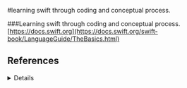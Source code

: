 
#learning swift through coding and conceptual process.

###Learning swift through coding and conceptual process.
[https://docs.swift.org](https://docs.swift.org/swift-book/LanguageGuide/TheBasics.html)
## References
   <details>
             -[https://docs.swift.org](https://docs.swift.org/swift-book/LanguageGuide/TheBasics.html)
           
        </details>


